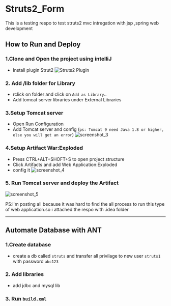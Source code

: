 # Struts2_Form
This is a testing respo to test struts2 mvc intregation with jsp ,spring web development

## How to Run and Deploy

### 1.Clone and Open the project using intelliJ
  * Install plugin Strut2 ![Struts2 Plugin](https://plugins.jetbrains.com/plugin/1698-struts-2)

### 2. Add /lib folder for Library 
  * rclick on folder and click on `Add as Library`..
  * Add tomcat server libraries under External Libraries

### 3.Setup Tomcat server
  * Open Run Configuration
  * Add Tomcat server and config
  (`ps: Tomcat 9 need Java 1.8 or higher, else you will get an error`)
  ![screenshot_3](https://user-images.githubusercontent.com/18147085/32995435-11a71216-cd9a-11e7-9aa1-90f3064f6a3f.jpg)
 
### 4.Setup Artifact War:Exploded
  * Press CTRL+ALT+SHOFT+S to open project structure
  * Click Artifacts and add Web Application:Exploded
  * config it
  ![screenshot_4](https://user-images.githubusercontent.com/18147085/32995449-6d0e665e-cd9a-11e7-89cd-ad958de5f626.jpg)
  
### 5. Run Tomcat server and deploy the Artifact
  ![screenshot_5](https://user-images.githubusercontent.com/18147085/32995461-a8cda506-cd9a-11e7-8f86-87c649f1039b.jpg)
  
PS:i'm posting all because it was hard to find the all process to run this type of web application.so i attached the respo with .idea folder

_____________________________________________________________

## Automate Database with ANT

### 1.Create database 
   * create a db called `struts` and transfer all privilage to new user `struts1` with password `abc123`
### 2. Add libraries
   * add  jdbc and mysql lib
### 3. Run `build.xml`   

